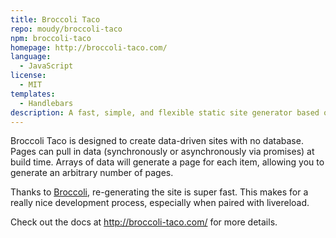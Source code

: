 ```yaml
---
title: Broccoli Taco
repo: moudy/broccoli-taco
npm: broccoli-taco
homepage: http://broccoli-taco.com/
language:
  - JavaScript
license:
  - MIT
templates:
  - Handlebars
description: A fast, simple, and flexible static site generator based on Broccoli.
---
```


Broccoli Taco is designed to create data-driven sites with no database. Pages can pull in data (synchronously or asynchronously via promises) at build time. Arrays of data will generate a page for each item, allowing you to generate an arbitrary number of pages.

Thanks to [Broccoli](https://github.com/broccolijs/broccoli), re-generating the site is super fast. This makes for a really nice development process, especially when paired with livereload.

Check out the docs at http://broccoli-taco.com/ for more details.
